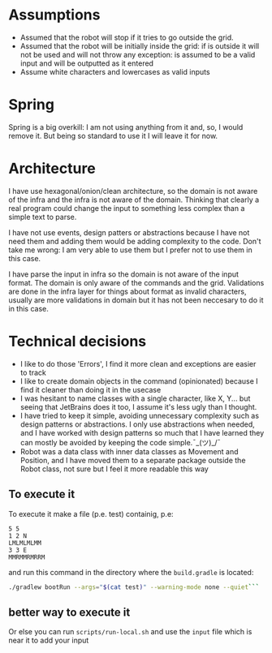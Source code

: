 # Assumptions 
* Assumed that the robot will stop if it tries to go outside the grid.
* Assumed that the robot will be initially inside the grid: if is outside it will not be used and will not throw any exception: is assumed to be a valid input and will be outputted as it entered
* Assume white characters and lowercases as valid inputs

# Spring 

Spring is a big overkill: I am not using anything from it and, so, I would remove it. But being so standard to use it I will leave it for now.

# Architecture

I have use hexagonal/onion/clean architecture, so the domain is not aware of the infra and the infra is not aware of the domain. Thinking that clearly a real program could change the input to something less complex than a simple text to parse.

I have not use events, design patters or abstractions because I have not need them and adding them would be adding complexity to the code. Don't take me wrong: I am very able to use them but I prefer not to use them in this case.

I have parse the input in infra so the domain is not aware of the input format. The domain is only aware of the commands and the grid. Validations are done in the infra layer for things about format as invalid characters, usually are more validations in domain but it has not been neccesary to do it in this case.

# Technical decisions

* I like to do those 'Errors', I find it more clean and exceptions are easier to track
* I like to create domain objects in the command (opinionated) because I find it cleaner than doing it in the usecase
* I was hesitant to name classes with a single character, like X, Y... but seeing that JetBrains does it too, I assume it's less ugly than I thought.
* I have tried to keep it simple, avoiding unnecessary complexity such as design patterns or abstractions. I only use abstractions when needed, and I have worked with design patterns so much that I have learned they can mostly be avoided by keeping the code simple.¯\_(ツ)_/¯
* Robot was a data class with inner data classes as Movement and Position, and I have moved them to a separate package outside the Robot class, not sure but I feel it more readable this way

## To execute it

To execute it make a file (p.e. test) containig, p.e:
```
5 5
1 2 N
LMLMLMLMM
3 3 E
MMRMMRMRRM
```

and run this command in the directory where the `build.gradle` is located:

```bash
./gradlew bootRun --args="$(cat test)" --warning-mode none --quiet```
```

## better way to execute it

Or else you can run ```scripts/run-local.sh``` and use the ```input``` file which is near it to add your input

